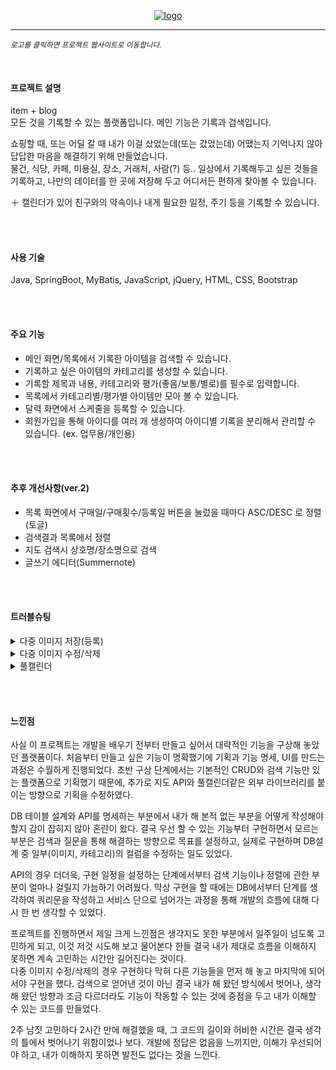 <p align="center">
<a href="http://3.39.227.222:8080/user/sign_in_view">
<img src="https://user-images.githubusercontent.com/85773231/208420319-59f82ca4-db45-4bc6-97a2-f320aa15ad72.png" alt="logo">
</a>
</p>

---

<sub>*로고를 클릭하면 프로젝트 웹사이트로 이동합니다.*</sub>

<br>

#### 프로젝트 설명
item + blog  
모든 것을 기록할 수 있는 플랫폼입니다. 메인 기능은 기록과 검색입니다.  

쇼핑할 때, 또는 어딜 갈 때 내가 이걸 샀었는데(또는 갔었는데) 어땠는지 기억나지 않아 답답한 마음을 해결하기 위해 만들었습니다.  
물건, 식당, 카페, 미용실, 장소, 거래처, 사람(?) 등.. 일상에서 기록해두고 싶은 것들을 기록하고, 나만의 데이터를 한 곳에 저장해 두고 어디서든 편하게 찾아볼 수 있습니다.  

＋ 캘린더가 있어 친구와의 약속이나 내게 필요한 일정, 주기 등을 기록할 수 있습니다.


<br><br>
#### 사용 기술
Java, SpringBoot, MyBatis, JavaScript, jQuery, HTML, CSS, Bootstrap


<br><br>
#### 주요 기능
- 메인 화면/목록에서 기록한 아이템을 검색할 수 있습니다.
- 기록하고 싶은 아이템의 카테고리를 생성할 수 있습니다.
- 기록할 제목과 내용, 카테고리와 평가(좋음/보통/별로)를 필수로 입력합니다.
- 목록에서 카테고리별/평가별 아이템만 모아 볼 수 있습니다.
- 달력 화면에서 스케줄을 등록할 수 있습니다.
- 회원가입을 통해 아이디를 여러 개 생성하여 아이디별 기록을 분리해서 관리할 수 있습니다. (ex. 업무용/개인용)


<br><br>
#### 추후 개선사항(ver.2)
- 목록 화면에서 구매일/구매횟수/등록일 버튼을 눌렀을 때마다 ASC/DESC 로 정렬 (토글)
- 검색결과 목록에서 정렬
- 지도 검색시 상호명/장소명으로 검색
- 글쓰기 에디터(Summernote)


<br><br>
#### 트러블슈팅
<!-- 1 -->
<details>
<summary>다중 이미지 저장(등록)</summary>
https://github.com/dkahsem27/temlog/issues/3

이슈내용
</details>
<!-- 2 -->
<details>
<summary>다중 이미지 수정/삭제</summary>
https://github.com/dkahsem27/temlog/issues/7

이슈내용
</details>
<!-- 3 -->
<details>
<summary>풀캘린더</summary>
https://github.com/dkahsem27/temlog/issues/11

이슈내용
</details>


<br><br>
#### 느낀점
사실 이 프로젝트는 개발을 배우기 전부터 만들고 싶어서 대략적인 기능을 구상해 놓았던 플랫폼이다. 처음부터 만들고 싶은 기능이 명확했기에 기획과 기능 명세, UI를 만드는 과정은 수월하게 진행되었다. 
초반 구상 단계에서는 기본적인 CRUD와 검색 기능만 있는 플랫폼으로 기획했기 때문에, 추가로 지도 API와 풀캘린더같은 외부 라이브러리를 붙이는 방향으로 기획을 수정하였다.

DB 테이블 설계와 API를 명세하는 부분에서 내가 해 본적 없는 부분을 어떻게 작성해야 할지 감이 잡히지 않아 혼란이 왔다. 결국 우선 할 수 있는 기능부터 구현하면서 모르는 부분은 검색과 질문을 통해 해결하는 방향으로 목표를 설정하고, 실제로 구현하며 DB설계 중 일부(이미지, 카테고리)의 컬럼을 수정하는 일도 있었다.

API의 경우 더더욱, 구현 일정을 설정하는 단계에서부터 검색 기능이나 정렬에 관한 부분이 얼마나 걸릴지 가늠하기 어려웠다. 막상 구현을 할 때에는 DB에서부터 단계를 생각하여 쿼리문을 작성하고 서비스 단으로 넘어가는 과정을 통해 개발의 흐름에 대해 다시 한 번 생각할 수 있었다.

프로젝트를 진행하면서 제일 크게 느낀점은 생각지도 못한 부분에서 일주일이 넘도록 고민하게 되고, 이것 저것 시도해 보고 물어본다 한들 결국 내가 제대로 흐름을 이해하지 못하면 계속 고민하는 시간만 길어진다는 것이다.  
다중 이미지 수정/삭제의 경우 구현하다 막혀 다른 기능들을 먼저 해 놓고 마지막에 되어서야 구현을 했다. 검색으로 얻어낸 것이 아닌 결국 내가 해 왔던 방식에서 벗어나, 생각 해 왔던 방향과 조금 다르더라도 기능이 작동할 수 있는 것에 중점을 두고 내가 이해할 수 있는 코드를 만들었다.

2주 남짓 고민하다 2시간 만에 해결했을 때, 그 코드의 길이와 허비한 시간은 결국 생각의 틀에서 벗어나기 위함이었나 보다. 개발에 정답은 없음을 느끼지만, 이해가 우선되어야 하고, 내가 이해하지 못하면 발전도 없다는 것을 느낀다.
